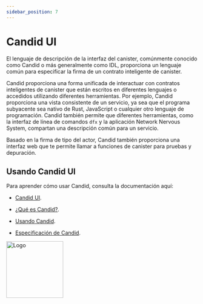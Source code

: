 ```yaml
---
sidebar_position: 7
---
```


# Candid UI

El lenguaje de descripción de la interfaz del canister, comúnmente conocido como
Candid o más generalmente como IDL, proporciona un lenguaje común para
especificar la firma de un contrato inteligente de canister.

Candid proporciona una forma unificada de interactuar con contratos inteligentes
de canister que están escritos en diferentes lenguajes o accedidos utilizando
diferentes herramientas. Por ejemplo, Candid proporciona una vista consistente
de un servicio, ya sea que el programa subyacente sea nativo de Rust, JavaScript
o cualquier otro lenguaje de programación. Candid también permite que diferentes
herramientas, como la interfaz de línea de comandos `dfx` y la aplicación
Network Nervous System, compartan una descripción común para un servicio.

Basado en la firma de tipo del actor, Candid también proporciona una interfaz
web que te permite llamar a funciones de canister para pruebas y depuración.

## Usando Candid UI

Para aprender cómo usar Candid, consulta la documentación aquí:

- [Candid UI](https://internetcomputer.org/docs/current/developer-docs/smart-contracts/candid).

- [¿Qué es Candid?](https://internetcomputer.org/docs/current/developer-docs/smart-contracts/candid/candid-concepts).

- [Usando Candid](https://internetcomputer.org/docs/current/developer-docs/smart-contracts/candid/candid-howto).

- [Especificación de Candid](https://github.com/dfinity/candid/blob/master/spec/Candid.md).

<img src="https://github.com/user-attachments/assets/844ca364-4d71-42b3-aaec-4a6c3509ee2e" alt="Logo" width="150" height="150" />

